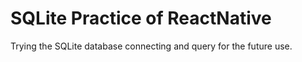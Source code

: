 # SQLite Practice of ReactNative

Trying the SQLite database connecting and query for the future use.
